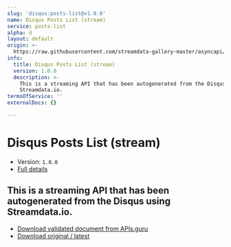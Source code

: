 ```yaml
---
slug: 'disqus:posts-list@v1.0.0'
name: Disqus Posts List (stream)
service: posts-list
alpha: d
layout: default
origin: >-
  https://raw.githubusercontent.com/streamdata-gallery-master/asyncapi/master/_listings/disqus/disqus-posts-list-stream-async.md
info:
  title: Disqus Posts List (stream)
  version: 1.0.0
  description: >-
    This is a streaming API that has been autogenerated from the Disqus using
    Streamdata.io.
termsOfService: ''
externalDocs: {}

---
```

# Disqus Posts List (stream)

* Version: `1.0.0`
* [Full details](../html/disqus:posts-list@v1.0.0.html)



## This is a streaming API that has been autogenerated from the Disqus using Streamdata.io.



* [Download validated document from APIs.guru](https://raw.githubusercontent.com/APIs-guru/asyncapi-directory/master/docs/APIs/disqus%3Aposts-list%40v1.0.0.yaml)
* [Download original / latest](https://raw.githubusercontent.com/streamdata-gallery-master/asyncapi/master/_listings/disqus/disqus-posts-list-stream-async.md)

<script type="application/ld+json">
{
  "@context": "http://schema.org/",
  "@type": "WebAPI",
  "description": "This is a streaming API that has been autogenerated from the Disqus using Streamdata.io.",
  "documentation": "",

  "name": "Disqus Posts List (stream)"
}
</script>
